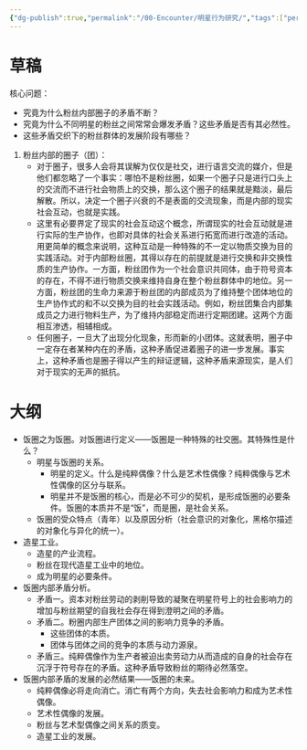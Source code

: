 ```yaml
---
{"dg-publish":true,"permalink":"/00-Encounter/明星行为研究/","tags":["personal/blog","哲学","微信公众号"]}
---
```


# 草稿
核心问题：
 - 究竟为什么粉丝内部圈子的矛盾不断？
 - 究竟为什么不同明星的粉丝之间常常会爆发矛盾？这些矛盾是否有其必然性。
 - 这些矛盾交织下的粉丝群体的发展阶段有哪些？

1. 粉丝内部的圈子（团）：
	- 对于圈子，很多人会将其误解为仅仅是社交，进行语言交流的媒介，但是他们都忽略了一个事实：哪怕不是粉丝圈，如果一个圈子只是进行口头上的交流而不进行社会物质上的交换，那么这个圈子的结果就是黯淡，最后解散。所以，决定一个圈子兴衰的不是表面的交流现象，而是内部的现实社会互动，也就是实践。
	- 这里有必要界定了现实的社会互动这个概念，所谓现实的社会互动就是进行实际的生产协作，也即对具体的社会关系进行拓宽而进行改造的活动。用更简单的概念来说明，这种互动是一种特殊的不一定以物质交换为目的实践活动。对于内部粉丝圈，其得以存在的前提就是进行交换和非交换性质的生产协作。一方面，粉丝团作为一个社会意识共同体，由于符号资本的存在，不得不进行物质交换来维持自身在整个粉丝群体中的地位。另一方面，粉丝团的生命力来源于粉丝团的内部成员为了维持整个团体地位的生产协作式的和不以交换为目的社会实践活动。例如，粉丝团集合内部集成员之力进行物料生产，为了维持内部稳定而进行定期团建。这两个方面相互渗透，相辅相成。
	- 任何圈子，一旦大了出现分化现象，形而新的小团体。这就表明，圈子中一定存在者某种内在的矛盾，这种矛盾促进着圈子的进一步发展。事实上，这种矛盾也是圈子得以产生的辩证逻辑，这种矛盾来源现实，是人们对于现实的无声的抵抗。

# 大纲
- 饭圈之为饭圈。对饭圈进行定义——饭圈是一种特殊的社交圈。其特殊性是什么？
	- 明星与饭圈的关系。
		- 明星的定义。什么是纯粹偶像？什么是艺术性偶像？纯粹偶像与艺术性偶像的区分与联系。
		- 明星并不是饭圈的核心，而是必不可少的契机，是形成饭圈的必要条件。饭圈的本质并不是“饭”，而是圈，是社会关系。
	- 饭圈的受众特点（青年）以及原因分析（社会意识的对象化，黑格尔描述的对象化与异化的统一）。
- 造星工业。
	- 造星的产业流程。
	- 粉丝在现代造星工业中的地位。
	- 成为明星的必要条件。
- 饭圈内部矛盾分析。
	- 矛盾一。资本对粉丝劳动的剥削导致的凝聚在明星符号上的社会影响力的增加与粉丝期望的自我社会存在得到澄明之间的矛盾。
	- 矛盾二。粉圈内部生产团体之间的影响力竞争的矛盾。
		- 这些团体的本质。
		- 团体与团体之间的竞争的本质与动力源泉。
	- 矛盾三。纯粹偶像作为生产者被迫出卖劳动力从而造成的自身的社会存在沉浮于符号存在的矛盾。这种矛盾导致粉丝的期待必然落空。
- 饭圈内部矛盾的发展的必然结果——饭圈的未来。
	- 纯粹偶像必将走向消亡。消亡有两个方向，失去社会影响力和成为艺术性偶像。
	- 艺术性偶像的发展。
	- 粉丝与艺术型偶像之间关系的质变。
	- 造星工业的发展。

